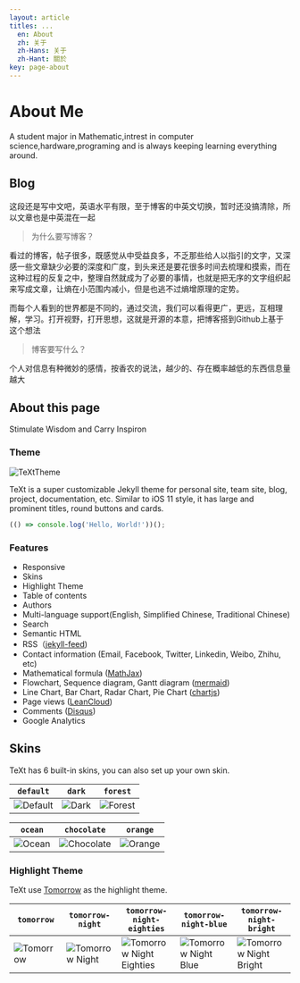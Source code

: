 ```yaml
---
layout: article
titles: ...
  en: About
  zh: 关于
  zh-Hans: 关于
  zh-Hant: 關於
key: page-about
---
```


# About Me

A student major in Mathematic,intrest in computer science,hardware,programing and is always keeping learning everything around.

## Blog

这段还是写中文吧，英语水平有限，至于博客的中英文切换，暂时还没搞清除，所以文章也是中英混在一起

 > 为什么要写博客？

 看过的博客，帖子很多，既感觉从中受益良多，不乏那些给人以指引的文字，又深感一些文章缺少必要的深度和广度，到头来还是要花很多时间去梳理和摸索，而在这种过程的反复之中，整理自然就成为了必要的事情，也就是把无序的文字组织起来写成文章，让熵在小范围内减小，但是也逃不过熵增原理的定势。

 而每个人看到的世界都是不同的，通过交流，我们可以看得更广，更远，互相理解，学习。打开视野，打开思想，这就是开源的本意，把博客搭到Github上基于这个想法
 > 博客要写什么？

个人对信息有种微妙的感情，按香农的说法，越少的、存在概率越低的东西信息量越大


## About this page
Stimulate Wisdom and Carry Inspiron

### Theme
![TeXtTheme](https://raw.githubusercontent.com/kitian616/jekyll-TeXt-theme/master/screenshots/TeXt-home.jpg)

TeXt is a super customizable Jekyll theme for personal site, team site, blog, project, documentation, etc. Similar to iOS 11 style, it has large and prominent titles, round buttons and cards.

```javascript
(() => console.log('Hello, World!'))();
```

### Features

- Responsive
- Skins
- Highlight Theme
- Table of contents
- Authors
- Multi-language support(English, Simplified Chinese, Traditional Chinese)
- Search
- Semantic HTML
- RSS（[jekyll-feed](https://github.com/jekyll/jekyll-feed))
- Contact information (Email, Facebook, Twitter, Linkedin, Weibo, Zhihu, etc)
- Mathematical formula ([MathJax](https://www.mathjax.org/))
- Flowchart, Sequence diagram, Gantt diagram ([mermaid](https://mermaidjs.github.io/))
- Line Chart, Bar Chart, Radar Chart, Pie Chart ([chartjs](http://www.chartjs.org/))
- Page views ([LeanCloud](https://leancloud.cn/))
- Comments ([Disqus](https://disqus.com/))
- Google Analytics

## Skins

TeXt has 6 built-in skins, you can also set up your own skin.

| `default` | `dark` | `forest` |
| --- |  --- | --- |
| ![Default](https://raw.githubusercontent.com/kitian616/jekyll-TeXt-theme/master/screenshots/skins_default.jpg) | ![Dark](https://raw.githubusercontent.com/kitian616/jekyll-TeXt-theme/master/screenshots/skins_dark.jpg) | ![Forest](https://raw.githubusercontent.com/kitian616/jekyll-TeXt-theme/master/screenshots/skins_forest.jpg) |

| `ocean` | `chocolate` | `orange` |
| --- |  --- | --- |
| ![Ocean](https://raw.githubusercontent.com/kitian616/jekyll-TeXt-theme/master/screenshots/skins_ocean.jpg) | ![Chocolate](https://raw.githubusercontent.com/kitian616/jekyll-TeXt-theme/master/screenshots/skins_chocolate.jpg) | ![Orange](https://raw.githubusercontent.com/kitian616/jekyll-TeXt-theme/master/screenshots/skins_orange.jpg) |

### Highlight Theme

TeXt use [Tomorrow](https://github.com/chriskempson/tomorrow-theme) as the highlight theme.

| `tomorrow` | `tomorrow-night` | `tomorrow-night-eighties` | `tomorrow-night-blue` | `tomorrow-night-bright` |
| --- |  --- | --- | --- |  --- |
| ![Tomorrow](https://raw.githubusercontent.com/kitian616/jekyll-TeXt-theme/master/screenshots/highlight_tomorrow.png) | ![Tomorrow Night](https://raw.githubusercontent.com/kitian616/jekyll-TeXt-theme/master/screenshots/highlight_tomorrow-night.png) | ![Tomorrow Night Eighties](https://raw.githubusercontent.com/kitian616/jekyll-TeXt-theme/master/screenshots/highlight_tomorrow-night-eighties.png) | ![Tomorrow Night Blue](https://raw.githubusercontent.com/kitian616/jekyll-TeXt-theme/master/screenshots/highlight_tomorrow-night-blue.png) | ![Tomorrow Night Bright](https://raw.githubusercontent.com/kitian616/jekyll-TeXt-theme/master/screenshots/highlight_tomorrow-night-bright.png) |

